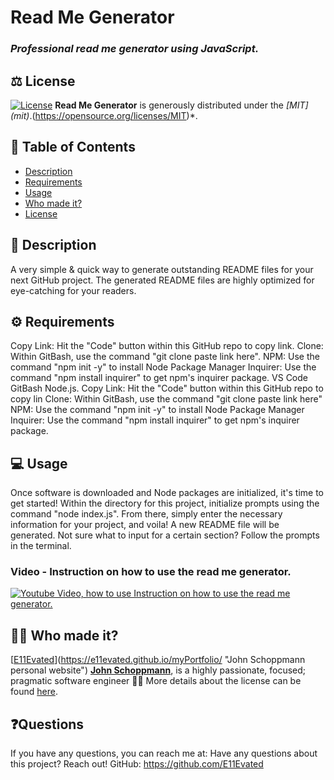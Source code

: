 
# Read Me Generator
### *Professional read me generator using JavaScript.*
## ⚖️ License
[![License](https://img.shields.io/badge/License-MIT-green.svg)](https://opensource.org/licenses/MIT)
**Read Me Generator** is generously distributed under the *[MIT]
(mit)*.(https://opensource.org/licenses/MIT)*.
## 📝 Table of Contents
- <a href="#description">Description</a>
- <a href="#requirements">Requirements</a>
- <a href="#usage">Usage</a>
- <a href="#author">Who made it?</a>
- <a href="#license">License</a>
## 📄 Description
<a id="description"></a>
A very simple & quick way to generate outstanding README files for your next GitHub project. The generated README files are highly optimized for eye-catching for your readers.
## ⚙️ Requirements
<a id="requirements"></a>
Copy Link: Hit the "Code" button within this GitHub repo to copy link. Clone: Within GitBash, use the command "git clone paste link here". NPM: Use the command "npm init -y" to install Node Package Manager Inquirer: Use the command "npm install inquirer" to get npm's inquirer package. VS Code GitBash Node.js. Copy Link: Hit the "Code" button within this GitHub repo to copy lin Clone: Within GitBash, use the command "git clone paste link here" NPM: Use the command "npm init -y" to install Node Package Manager Inquirer: Use the command "npm install inquirer" to get npm's inquirer package.
## 💻 Usage
<a id="usage"></a>
Once software is downloaded and Node packages are initialized, it's time to get started! Within the directory for this project, initialize prompts using the command "node index.js". From there, simply enter the necessary information for your project, and voila! A new README file will be generated. Not sure what to input for a certain section? Follow the prompts in the terminal.

### Video - Instruction on how to use the read me generator.
[![Youtube Video, how to use Instruction on how to use the read me generator.](https://img.youtube.com/vi/https://www.youtube.com/watch?v=Z3_PwvvfxIU&t=47s/0.jpg)](https://www.youtube.com/watch?v=https://www.youtube.com/watch?v=Z3_PwvvfxIU&t=47s)

## 👨‍💻 Who made it?
<a id="author"></a>
[[E11Evated](//www.gravatar.com/avatar/dab06605493afa6972d07fc273590cdc?s=200&r=pg&d=404)](https://e11evated.github.io/myPortfolio/ "John Schoppmann personal website")
**[John Schoppmann](https://e11evated.github.io/myPortfolio/)**, is a highly passionate, focused; pragmatic software engineer 🧙‍♂️
More details about the license can be found [here](https://opensource.org/licenses/MIT).
## ❓Questions
<a id="license"></a>
If you have any questions, you can reach me at: Have any questions about this project? Reach out! GitHub:  https://github.com/E11Evated
